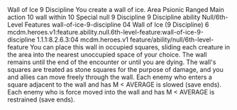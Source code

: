 <ability>
  <name>Wall of Ice</name>
  <cost>9 Discipline</cost>
  <flavor>You create a wall of ice.</flavor>
  <keywords>
    <keyword>Area</keyword>
    <keyword>Psionic</keyword>
    <keyword>Ranged</keyword>
  </keywords>
  <type>Main action</type>
  <distance>10 wall within 10</distance>
  <target>Special</target>
  <metadata>
    <class>null</class>
    <cost>9 Discipline</cost>
    <cost_amount>9</cost_amount>
    <cost_resource>Discipline</cost_resource>
    <feature_type>ability</feature_type>
    <file_dpath>Null/6th-Level Features</file_dpath>
    <item_id>wall-of-ice-9-discipline</item_id>
    <item_index>04</item_index>
    <item_name>Wall of Ice (9 Discipline)</item_name>
    <level>6</level>
    <scc>mcdm.heroes.v1:feature.ability.null.6th-level-feature:wall-of-ice-9-discipline</scc>
    <scdc>1.1.1:8.2.6.3:04</scdc>
    <source>mcdm.heroes.v1</source>
    <type>feature/ability/null/6th-level-feature</type>
  </metadata>
  <effects>
    <effect type="mundane">You can place this wall in occupied squares, sliding each creature in the area into the nearest unoccupied space of your choice. The wall remains until the end of the encounter or until you are dying. The wall&apos;s squares are treated as stone squares for the purpose of damage, and you and allies can move freely through the wall. Each enemy who enters a square adjacent to the wall and has M &lt; AVERAGE is slowed (save ends). Each enemy who is force moved into the wall and has M &lt; AVERAGE is restrained (save ends).</effect>
  </effects>
</ability>
